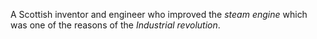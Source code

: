 A Scottish inventor and engineer who improved the *steam engine* which was one of
the reasons of the *Industrial revolution*.

